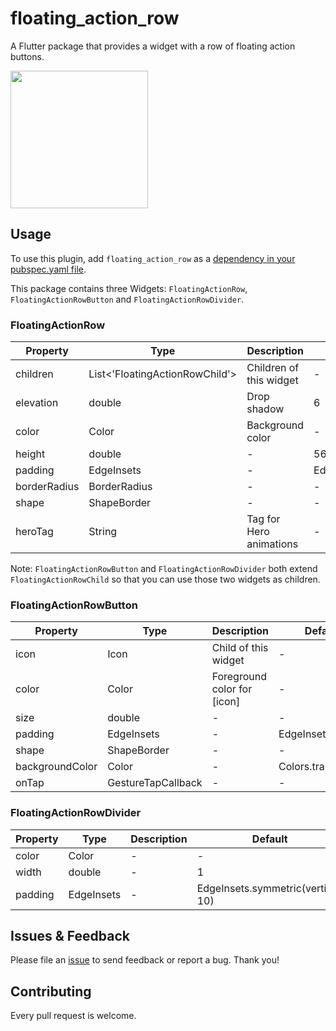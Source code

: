 # floating_action_row

A Flutter package that provides a widget with a row of floating action buttons.

<img src="https://github.com/niklas-8/floating_action_row/blob/master/assets/1.jpg" width="220px">

## Usage

To use this plugin, add `floating_action_row` as a [dependency in your pubspec.yaml file](https://flutter.io/platform-plugins/).

This package contains three Widgets: `FloatingActionRow`, `FloatingActionRowButton` and `FloatingActionRowDivider`.

### FloatingActionRow

| Property     | Type                           | Description             | Default           |
|--------------|--------------------------------|-------------------------|-------------------|
| children     | List<'FloatingActionRowChild'> | Children of this widget | -                 |
| elevation    | double                         | Drop shadow             | 6                 |
| color        | Color                          | Background color        | -                 |
| height       | double                         | -                       | 56                |
| padding      | EdgeInsets                     | -                       | EdgeInsets.all(0) |
| borderRadius | BorderRadius                   | -                       | -                 |
| shape        | ShapeBorder                    | -                       | -                 |
| heroTag      | String                         | Tag for Hero animations | -                 |

Note: `FloatingActionRowButton` and `FloatingActionRowDivider` both extend `FloatingActionRowChild` so that you can use those two widgets as children.

### FloatingActionRowButton

| Property        | Type               | Description                 | Default            |
|-----------------|--------------------|-----------------------------|--------------------|
| icon            | Icon               | Child of this widget        | -                  |
| color           | Color              | Foreground color for [icon] | -                  |
| size            | double             | -                           | -                  |
| padding         | EdgeInsets         | -                           | EdgeInsets.all(0)  |
| shape           | ShapeBorder        | -                           | -                  |
| backgroundColor | Color              | -                           | Colors.transparent |
| onTap           | GestureTapCallback | -                           | -                  |

### FloatingActionRowDivider

| Property | Type       | Description | Default                            |
|----------|------------|-------------|------------------------------------|
| color    | Color      | -           | -                                  |
| width    | double     | -           | 1                                  |
| padding  | EdgeInsets | -           | EdgeInsets.symmetric(vertical: 10) |

## Issues & Feedback

Please file an [issue](https://github.com/niklas-8/floating_action_row/issues) to send feedback or report a bug. Thank you!

## Contributing

Every pull request is welcome.
